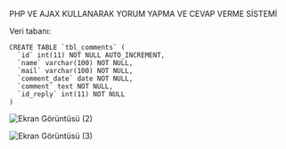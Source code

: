 PHP VE AJAX KULLANARAK YORUM YAPMA VE CEVAP VERME SİSTEMİ

Veri tabanı:
```
CREATE TABLE `tbl_comments` (
  `id` int(11) NOT NULL AUTO_INCREMENT,
  `name` varchar(100) NOT NULL,
  `mail` varchar(100) NOT NULL,
  `comment_date` date NOT NULL,
  `comment` text NOT NULL,
  `id_reply` int(11) NOT NULL
) 
```


![Ekran Görüntüsü (2)](https://user-images.githubusercontent.com/45559372/117380198-d9ce9080-aee1-11eb-851f-734f9df642f3.png)

![Ekran Görüntüsü (3)](https://user-images.githubusercontent.com/45559372/117380077-a986f200-aee1-11eb-8887-be3639127e5d.png)
